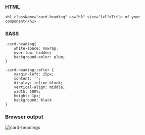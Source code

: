   

### HTML
  ```<h1 className="card-heading" as="h3" size="1xl">Title of your component</h1>```
### SASS
```
.card-heading{
    white-space: nowrap;
    overflow: hidden;
    background-color: plum;
}

.card-heading::after {
    margin-left: 25px;
    content: '';
    display: inline-block;
    vertical-align: middle;
    width: 100%;
    height: 1px;
    background: black
}
```
### Browser output
![card-heading](https://github.com/tsokac2/-_-_SASS_CheatSheet/blob/main/wireframes/Responsive_h1_after_element.JPG)s